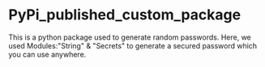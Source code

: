 # PyPi_published_custom_package

This is a python package used to generate random passwords. Here, we used Modules:"String" & "Secrets" to generate a secured password which you can use anywhere.
